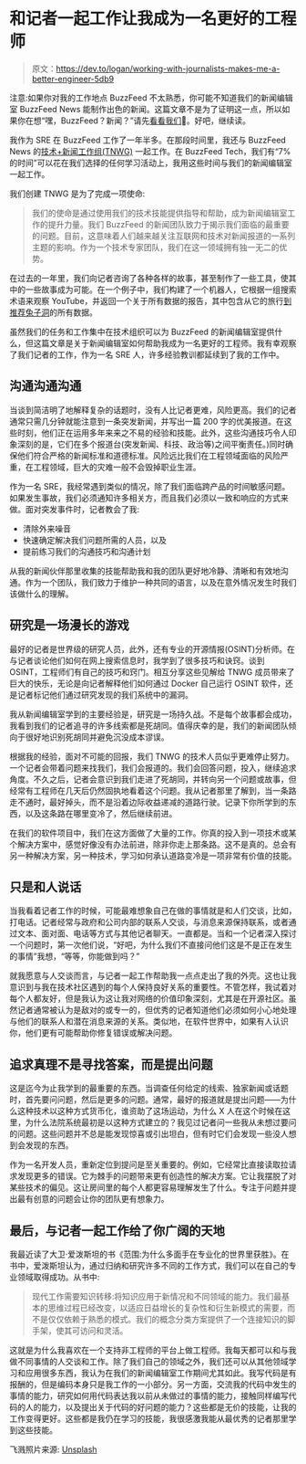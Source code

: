 # 和记者一起工作让我成为一名更好的工程师

> 原文：<https://dev.to/logan/working-with-journalists-makes-me-a-better-engineer-5db9>

注意:如果你对我的工作地点 BuzzFeed 不太熟悉，你可能不知道我们的新闻编辑室 BuzzFeed News 能制作出色的新闻。这篇文章不是为了证明这一点，所以如果你在想“嘿，BuzzFeed？新闻？”请先[看看我们](https://www.buzzfeednews.com/article/maggieschultz/buzzfeed-news-biggest-stories-of-2018)💖。好吧，继续读。

我作为 SRE 在 BuzzFeed 工作了一年半多。在那段时间里，我还与 BuzzFeed News 的[技术+新闻工作组(TNWG)](https://tech.buzzfeed.com/tech-and-news-working-group-7dabaaa38e45) 一起工作。在 BuzzFeed Tech，我们有“7%的时间”可以花在我们选择的任何学习活动上，我用这些时间与我们的新闻编辑室一起工作。

我们创建 TNWG 是为了完成一项使命:

> 我们的使命是通过使用我们的技术技能提供指导和帮助，成为新闻编辑室工作的提升力量。我们 BuzzFeed 的新闻团队致力于揭示我们面临的最重要的问题。目前，这意味着人们越来越关注互联网和技术对新闻报道的一系列主题的影响。作为一个技术专家团队，我们在这一领域拥有独一无二的优势。

在过去的一年里，我们向记者咨询了各种各样的故事，甚至制作了一些工具，使其中的一些故事成为可能。在一个例子中，我们构建了一个机器人，它根据一组搜索术语来观察 YouTube，并返回一个关于所有数据的报告，其中包含从它的旅行[到推荐兔子洞](https://www.buzzfeednews.com/article/carolineodonovan/down-youtubes-recommendation-rabbithole)的所有数据。

虽然我们的任务和工作集中在技术组织可以为 BuzzFeed 的新闻编辑室提供什么，但这篇文章是关于新闻编辑室如何帮助我成为一名更好的工程师。我有幸观察了我们记者的工作，作为一名 SRE 人，许多经验教训都延续到了我的工作中。

## 沟通沟通沟通

当谈到简洁明了地解释复杂的话题时，没有人比记者更难，风险更高。我们的记者通常只需几分钟就能注意到一条突发新闻，并写出一篇 200 字的优美报道。在这些时刻，他们正在运用多年来来之不易的经验和技能。此外，这些沟通技巧令人印象深刻的是，它们在多个报道台(突发新闻、科技、政治等)之间平衡责任。)同时确保他们符合严格的新闻标准和道德标准。风险远比我们在工程领域面临的风险严重，在工程领域，巨大的灾难一般不会毁掉职业生涯。

作为一名 SRE，我经常遇到类似的情况，除了我们面临跨产品的时间敏感问题。如果发生事故，我们必须通知许多相关方，而且我们必须以一致和响应的方式来做。面对突发事件时，记者教会了我:

*   清除外来噪音
*   快速确定解决我们问题所需的人员，以及
*   提前练习我们的沟通技巧和沟通计划

从我的新闻伙伴那里收集的技能帮助我和我的团队更好地冷静、清晰和有效地沟通。作为一个团队，我们致力于维护一种共同的语言，以及在意外情况发生时我们该做什么的理解。

## 研究是一场漫长的游戏

最好的记者是世界级的研究人员，此外，还有专业的开源情报(OSINT)分析师。在与记者谈论他们如何在网上搜索信息时，我学到了很多技巧和诀窍。谈到 OSINT，工程师们有自己的技巧和窍门。相互分享这些见解给 TNWG 成员带来了巨大的快乐，无论是向记者解释他们如何通过 Docker 自己运行 OSINT 软件，还是记者标记他们通过研究发现的我们系统中的漏洞。

我从新闻编辑室学到的主要经验是，研究是一场持久战。不是每个故事都会成功，我看到我们的记者追寻的许多线索都是死胡同。值得庆幸的是，我们的新闻团队倾向于很好地识别死胡同并避免沉没成本谬误。

根据我的经验，面对不可能的回报，我们 TNWG 的技术人员似乎更难停止努力。一个记者会带着问题来找我们，我们会报道的。我们会回答问题，投入，继续追求角度。不久之后，记者会意识到我们走进了死胡同，并转向另一个问题或故事，但经常有工程师在几天后仍然固执地看着这个问题。我从记者那里了解到，当一条路走不通时，最好掉头，而不是沿着边际收益递减的道路行驶。记录下你所学到的东西，以及这条路在哪里变冷了，然后继续前进。

在我们的软件项目中，我们在这方面做了大量的工作。你真的投入到一项技术或某个解决方案中，感觉好像没有办法前进，除非你走上那条路。这不是真的。总会有另一种解决方案，另一种技术，学习如何承认道路变冷是一项非常有价值的技能。

## 只是和人说话

当我看着记者工作的时候，可能最难想象自己在做的事情就是和人们交谈，比如，打电话。记者经常与政府和公司内部的联系人交谈，与消息来源保持联系，或者通过文本、面对面、电话等方式与其他记者聊天。一直都是。当和一个记者深入探讨一个问题时，第一次他们说，“好吧，为什么我们不直接问他们这是不是正在发生的事情”我想，“等等，你能做到吗？”

就我愿意与人交谈而言，与记者一起工作帮助我一点点走出了我的外壳。这也让我意识到与我在技术社区遇到的每个人保持良好关系的重要性。不管怎样，我试着对每个人都友好，但是我认为这让我对网络的价值印象深刻，尤其是在开源社区。虽然记者通常被认为是敌对的或专一的，但优秀的记者知道他们必须如何小心地处理与他们的联系人和潜在消息来源的关系。类似地，在软件世界中，如果有人认识你，他们更有可能帮助你修复错误或解决问题。

## 追求真理不是寻找答案，而是提出问题

这是迄今为止我学到的最重要的东西。当调查任何给定的线索、独家新闻或话题时，首先要问问题，然后是更多的问题。通常，最好的报道就是提出问题——为什么这种技术以这种方式货币化，谁资助了这场运动，为什么 X 人在这个时候在这里，为什么法院系统最初是以这种方式建立的？我见过记者问一些我从未想过要问的问题。这些问题并不总是能发现惊喜或引出坦白，但有时它们会发现一些没人想到会发现的东西。

作为一名开发人员，重新定位到提问是至关重要的。例如，它经常比直接读取拉请求发现更多的错误。它为棘手的问题带来更有创造性的解决方案。它让我摆脱了对某些技术的偏见。这让房间里的每个人都更容易理解发生了什么。专注于问题并提出最有创意的问题会让你的团队更有想象力。

## 最后，与记者一起工作给了你广阔的天地

我最近读了大卫·爱泼斯坦的书《范围:为什么多面手在专业化的世界里获胜》。在书中，爱泼斯坦认为，通过归纳和研究许多不同的工作方式，我们可以在自己的专业领域取得成功。从书中:

> 现代工作需要知识转移:将知识应用于新情况和不同领域的能力。我们最基本的思维过程已经改变，以适应日益增长的复杂性和衍生新模式的需要，而不是仅仅依赖于熟悉的模式。我们的概念分类方案提供了一个连接知识的脚手架，使其可访问和灵活。

这就是为什么我喜欢在一个支持非工程师的平台上做工程师。我每天都可以和与我做不同事情的人交谈和工作。除了我们自己的领域之外，我们还可以从其他领域学习和应用很多东西，我认为在我们的新闻编辑室工作期间尤其如此。我写代码是有报酬的，但是编码本身只是我工作的一小部分。另一方面，交流我的代码中发生的事情的能力，研究如何用代码表达我以前从未做过的事情的能力，接触同样编写代码的人的能力，以及提出关于代码的好问题的能力？这些都是无价的技能，让我的工作变得更好。这些都是我仍在学习的技能，我很感激我能从最优秀的记者那里学到这些技能。

飞溅照片来源: [Unsplash](https://unsplash.com/photos/cckf4TsHAuw)